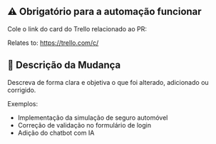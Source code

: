 
## ⚠️ Obrigatório para a automação funcionar
Cole o link do card do Trello relacionado ao PR:

Relates to: https://trello.com/c/

## 📝 Descrição da Mudança

Descreva de forma clara e objetiva o que foi alterado, adicionado ou corrigido.

Exemplos:
- Implementação da simulação de seguro automóvel
- Correção de validação no formulário de login
- Adição do chatbot com IA
